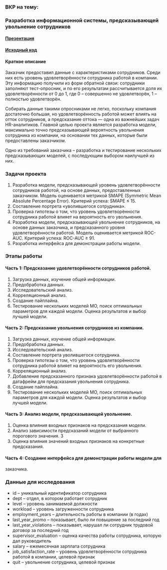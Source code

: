 ### ВКР на тему: 
### Разработка информационной системы, предсказывающей увольнение сотрудников

#### [Презентация](https://github.com/nightcarpenter/DismissalEmployees/blob/main/preza_itmo_first_wave_jmlc.pdf)

#### [Исходный код](https://github.com/nightcarpenter/DismissalEmployees/blob/main/project.ipynb)

#### Краткое описание

Заказчик предоставил данные с характеристиками сотрудников. Среди них есть уровень удовлетворённости сотрудника работой в компании. Эту информацию получили из форм обратной связи: сотрудники заполняют тест-опросник, и по его результатам рассчитывается доля их удовлетворённости от 0 до 1, где 0 – совершенно не удовлетворён, 1 – полностью удовлетворён.

Собирать данные такими опросниками не легко, поскольку компания достаточно большая, но удовлетворённость работой может влиять на отток сотрудников, а предсказание оттока — одна из важнейших задач HR-аналитиков. Главной целью проекта является разработка модели, максимально точно предсказывающей вероятность увольнения сотрудника из компании, на основании тех данных, которые были предоставлены заказчиком.

Одно из требований заказчика – разработка и тестирование нескольких предсказывающих моделей, с последующим выбором наилучшей из них.

### Задачи проекта

1. Разработка модели, предсказывающей уровень удовлетворённости сотрудников работой, на основе данных, предоставленных заказчиком. Модель оценивается метрикой SMAPE (Symmetric Mean Absolute Percentage Error). Критерий успеха: SMAPE ≤ 15.
2. Составление портрета «уволившегося сотрудника».
3. Проверка гипотезы о том, что уровень удовлетворённости сотрудника работой влияет на вероятность его увольнения.
4. Разработка модели, предсказывающей увольнение сотрудников, на основе данных заказчика, и предсказанного уровня удовлетворённости работой. Модель оценивается метрикой ROC-AUC. Критерий успеха: ROC-AUC ≥ 91.
5. Разработка интерфейса для демонстрации работы модели.

### Этапы работы

#### Часть 1: Предсказание удовлетворённости сотрудников работой.
1. Загрузка данных, изучение общей информации.
2. Предобработка данных.
3. Исследовательский анализ.
4. Корреляционный анализ.
5. Создание пайплайна. 
6. Тестирование нескольких моделей МО, поиск оптимальных параметров 
для каждой модели. Оценка результатов и выбор лучшей модели.

#### Часть 2: Предсказание увольнения сотрудников из компании.
1. Загрузка данных, изучение общей информации.
2. Предобработка данных.
3. Исследовательский анализ.
4. Составление портрета уволившегося сотрудника.
5. Проверка гипотезы о том, что уровень удовлетворённости сотрудника 
работой влияет на вероятность его увольнения.
6. Корреляционный анализ.
7. Добавление предсказанного признака удовлетворённости работой в 
датафрейм для предсказания увольнения сотрудника.
8. Создание пайплайна. 
9. Тестирование нескольких моделей МО, поиск оптимальных параметров 
для каждой модели. Оценка результатов и выбор лучшей модели.

#### Часть 3: Анализ модели, предсказывающей увольнение.
1. Оценка влияния входных признаков на предсказания модели.
2. Анализ зависимости предсказаний модели от выбранного порогового 
значения.
3
3. Оценка влияния значений входных признаков на конкретные 
предсказания.

#### Часть 4: Создание интерфейса для демонстрации работы модели для 
заказчика.

### Данные для исследования
- id – уникальный идентификатор сотрудника
- dept – отдел, в котором работает сотрудник
- level – уровень занимаемой должности
- workload – уровень загруженности сотрудника
- employment_years – длительность работы в компании (в годах)
- last_year_promo – показывает, было ли повышение за последний год
- last_year_violations – показывает, нарушал ли сотрудник трудовой 
договор за последний год
- supervisor_evaluation – оценка качества работы сотрудника, которую дал 
руководитель
- salary – ежемесячная зарплата сотрудника
- job_satisfaction_rate – уровень удовлетворённости сотрудника работой в 
компании, целевой признак
- quit – увольнение сотрудника, целевой признак
